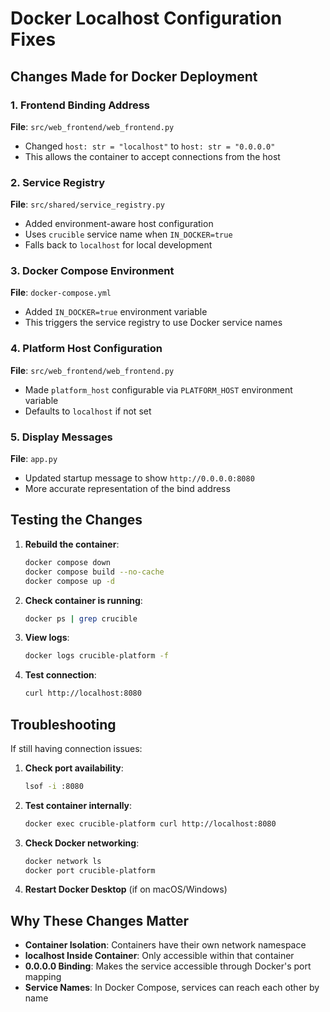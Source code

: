 # Docker Localhost Configuration Fixes

## Changes Made for Docker Deployment

### 1. Frontend Binding Address
**File**: `src/web_frontend/web_frontend.py`
- Changed `host: str = "localhost"` to `host: str = "0.0.0.0"`
- This allows the container to accept connections from the host

### 2. Service Registry
**File**: `src/shared/service_registry.py`
- Added environment-aware host configuration
- Uses `crucible` service name when `IN_DOCKER=true`
- Falls back to `localhost` for local development

### 3. Docker Compose Environment
**File**: `docker-compose.yml`
- Added `IN_DOCKER=true` environment variable
- This triggers the service registry to use Docker service names

### 4. Platform Host Configuration
**File**: `src/web_frontend/web_frontend.py`
- Made `platform_host` configurable via `PLATFORM_HOST` environment variable
- Defaults to `localhost` if not set

### 5. Display Messages
**File**: `app.py`
- Updated startup message to show `http://0.0.0.0:8080`
- More accurate representation of the bind address

## Testing the Changes

1. **Rebuild the container**:
   ```bash
   docker compose down
   docker compose build --no-cache
   docker compose up -d
   ```

2. **Check container is running**:
   ```bash
   docker ps | grep crucible
   ```

3. **View logs**:
   ```bash
   docker logs crucible-platform -f
   ```

4. **Test connection**:
   ```bash
   curl http://localhost:8080
   ```

## Troubleshooting

If still having connection issues:

1. **Check port availability**:
   ```bash
   lsof -i :8080
   ```

2. **Test container internally**:
   ```bash
   docker exec crucible-platform curl http://localhost:8080
   ```

3. **Check Docker networking**:
   ```bash
   docker network ls
   docker port crucible-platform
   ```

4. **Restart Docker Desktop** (if on macOS/Windows)

## Why These Changes Matter

- **Container Isolation**: Containers have their own network namespace
- **localhost Inside Container**: Only accessible within that container
- **0.0.0.0 Binding**: Makes the service accessible through Docker's port mapping
- **Service Names**: In Docker Compose, services can reach each other by name